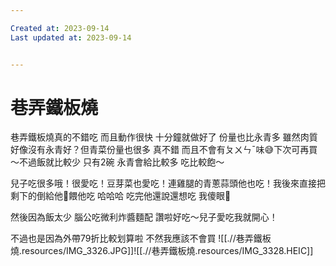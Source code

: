```yaml
---

Created at: 2023-09-14
Last updated at: 2023-09-14


---
```


# 巷弄鐵板燒


巷弄鐵板燒真的不錯吃 而且動作很快 十分鐘就做好了 份量也比永青多 雖然肉質好像沒有永青好？但青菜份量也很多 真不錯 而且不會有ㄆㄨㄣˉ味😅下次可再買～不過飯就比較少 只有2碗 永青會給比較多 吃比較飽～

兒子吃很多哦！很愛吃！豆芽菜也愛吃！連雞腿的青蔥蒜頭他也吃！我後來直接把剩下的倒給他🤣餵他吃 哈哈哈 吃完他還說還想吃 我傻眼🤣

然後因為飯太少 腦公吃微利炸醬麵配 讚啦好吃～兒子愛吃我就開心！

不過也是因為外帶79折比較划算啦 不然我應該不會買
![[.//巷弄鐵板燒.resources/IMG_3326.JPG]]![[.//巷弄鐵板燒.resources/IMG_3328.HEIC]]

